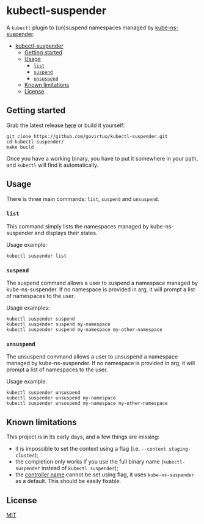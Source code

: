 # kubectl-suspender

A `kubectl` plugin to (un)suspend namespaces managed by [kube-ns-suspender](https://github.com/govirtuo/kube-ns-suspender).

- [kubectl-suspender](#kubectl-suspender)
  - [Getting started](#getting-started)
  - [Usage](#usage)
    - [`list`](#list)
    - [`suspend`](#suspend)
    - [`unsuspend`](#unsuspend)
  - [Known limitations](#known-limitations)
  - [License](#license)

## Getting started

Grab the latest release [here](https://github.com/govirtuo/kubectl-suspender/releases) or build it yourself:

```
git clone https://github.com/govirtuo/kubectl-suspender.git
cd kubectl-suspender/
make build
```

Once you have a working binary, you have to put it somewhere in your path, and `kubectl` will find it automatically.

## Usage

There is three main commands: `list`, `suspend` and `unsuspend`.

### `list`

This command simply lists the namespaces managed by kube-ns-suspender and displays their states.

Usage example:

```
kubectl suspender list
```

### `suspend`

The suspend command allows a user to suspend a namespace managed by kube-ns-suspender. If no namespace is provided in arg, it will prompt a list of namespaces to the user.

Usage examples:

```
kubectl suspender suspend
kubectl suspender suspend my-namespace
kubectl suspender suspend my-namespace my-other-namespace
```

### `unsuspend`

The unsuspend command allows a user to unsuspend a namespace managed by kube-ns-suspender. If no namespace is provided in arg, it will prompt a list of namespaces to the user.

Usage example:

```
kubectl suspender unsuspend
kubectl suspender unsuspend my-namespace
kubectl suspender unsuspend my-namespace my-other-namespace
```

## Known limitations

This project is in its early days, and a few things are missing:

* it is impossible to set the context using a flag (i.e. `--context staging-cluster`);
* the completion only works if you use the full binary name (`kubectl-suspender` instead of `kubectl suspender`);
* the [controller name](https://github.com/govirtuo/kube-ns-suspender#controllername) cannot be set using flag, it uses `kube-ns-suspender` as a default. This should be easily fixable.

## License

[MIT](./LICENSE)